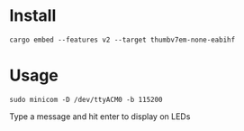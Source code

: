 # Install
```
cargo embed --features v2 --target thumbv7em-none-eabihf
```

# Usage
```
sudo minicom -D /dev/ttyACM0 -b 115200
```
Type a message and hit enter to display on LEDs
